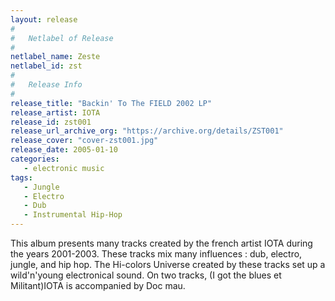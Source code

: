 ```yaml
---
layout: release
#
#   Netlabel of Release
#
netlabel_name: Zeste
netlabel_id: zst
#
#   Release Info
#
release_title: "Backin' To The FIELD 2002 LP"
release_artist: IOTA
release_id: zst001
release_url_archive_org: "https://archive.org/details/ZST001"
release_cover: "cover-zst001.jpg"
release_date: 2005-01-10
categories:
   - electronic music
tags:
   - Jungle
   - Electro
   - Dub
   - Instrumental Hip-Hop
---
```

This album presents many tracks created by the french artist IOTA during the years 2001-2003. These tracks mix many influences : dub, electro, jungle, and hip hop. The Hi-colors Universe created by these tracks set up a wild'n'young electronical sound. On two tracks, (I got the blues et Militant)IOTA is accompanied by Doc mau. 




